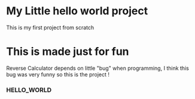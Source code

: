 # My Little hello world project

This is my first project from scratch

# This is made just for fun

Reverse Calculator depends on little "bug" when programming, I think this bug was very funny so this is the project !

### HELLO_WORLD
